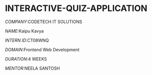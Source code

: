 # INTERACTIVE-QUIZ-APPLICATION
*COMPANY*:CODETECH IT SOLUTIONS

*NAME*:Kaipu Kavya

*INTERN ID*:CT08WNQ

*DOMAIN*:Frontend Web Development

*DURATION*:4 WEEKS

*MENTOR*:NEELA SANTOSH
